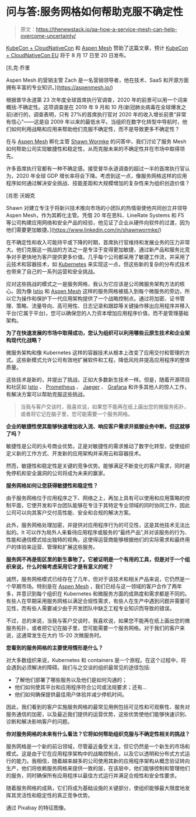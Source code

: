 # 问与答:服务网格如何帮助克服不确定性

> 原文：<https://thenewstack.io/qa-how-a-service-mesh-can-help-overcome-uncertainty/>

[KubeCon + CloudNativeCon](https://events19.linuxfoundation.org/events/kubecon-cloudnativecon-north-america-2019/) 和 [Aspen Mesh](https://aspenmesh.io/) 赞助了这篇文章，预计 [KubeCon + CloudNativeCon EU](https://events.linuxfoundation.org/kubecon-cloudnativecon-europe/) 将于 8 月 17 日至 20 日发布。

 [扎克·乔里

Aspen Mesh 的营销主管 Zach 是一名营销领导者，他在技术、SaaS 和开源方面拥有丰富的专业知识。](https://aspenmesh.io/) 

根据普华永道第 23 次年度全球首席执行官调查，2020 年的前景可以用一个词来概括:不确定性。这项调查是在 2019 年 9 月和 10 月(新冠肺炎病毒在全球爆发之前)进行的，调查表明，只有 27%的首席执行官对 2020 年的收入增长前景“非常有信心”——这是自 2009 年以来的最低水平。当组织在数字化转型中导航时，他们如何利用战略和应用来帮助他们克服不确定性，而不是导致更多不确定性？

在与 [Aspen Mesh](https://aspenmesh.io/) 孵化主管 [Shawn Wormke](https://www.linkedin.com/in/shawnwormke/) 的问答中，我们讨论了服务 Mesh 如何帮助公司实现敏捷性和稳定性，从而克服未来的不确定性并在市场中取得领先。

许多首席执行官都有一种不确定感。接受普华永道调查的超过一半的首席执行官认为，2020 年全球 GDP 增长率将会下降。考虑到这一点，像服务网格这样的应用程序如何通过解决安全挑战、技能差距和大规模增加的复杂性来为组织创造价值？

 [肖恩·沃姆克

Shawn 对建立专注于将新兴技术推向市场的小团队的热情驱使他共同创立并领导 Aspen Mesh，作为其孵化主管。凭借 20 年在思科、LineRate Systems 和 F5 等公司构建应用网络和安全产品的经验，他见证了企业从硬件向软件的过渡，因为他们需要更加敏捷。](https://www.linkedin.com/in/shawnwormke/) 

在不确定性和收入可能持平或下降的时期，首席执行官维持和发展业务的压力非常大。他们克服这一挑战的方法之一是专注于变得更加敏捷，通过新产品和服务比竞争对手更快地为客户提供更多价值。几乎每个公司都采用了敏捷工作流，并采用了云技术和容器技术，如 [Kubernetes](https://kubernetes.io/) 来实现这一点，但这些新的复杂的分布式技术也带来了自己的一系列运营和安全挑战。

应对这些挑战的模式之一是服务网格，我认为它应该是公司微服务架构方法的核心。因为像 [Istio](https://istio.io/) 和 [Aspen Mesh](https://aspenmesh.io/) 这样的服务网格被插入到每个微服务的旁边，所以它为操作和保护下一代应用架构提供了一个战略控制点。通过将加密、证书管理、策略、流量导向、高可用性、日志记录和跟踪等关键操作移出应用程序并移入平台(它属于平台)，您可以确保您的人力资本增加应用程序价值，而不是管理基础架构。

**为了在快速发展的市场中取得成功，您认为组织可以利用哪些云原生技术和企业架构现代化战略？**

微服务架构和像 Kubernetes 这样的容器技术从根本上改变了应用交付和管理的方式。这些新模式允许公司有效地扩展软件和工程，降低风险并提高应用程序的整体质量。

这些技术是新的，并提出了挑战，正如大多数新生技术一样。但是，随着开源项目和社区如 [Istio](https://istio.io/) 、 [Prometheus](https://prometheus.io/) 、 [Jaeger](https://www.jaegertracing.io/) 、 [Grafana](https://grafana.com/) 和许多其他人的惊人工作，有解决方案可以帮助克服这些挑战。

> 当我与客户交谈时，我喜欢说，如果您不能再在纸上画出您的微服务拓扑，或者将它记在脑子里，您可能需要一个服务网格。

**企业的敏捷性使其能够快速增加收入流、响应客户需求并抵御业务中断。但这就够了吗？**

敏捷性是公司的头号商业优势。正是对敏捷性的需求推动了数字化转型，促使组织定义新的工作方式、开发新的应用架构并采用云和容器技术。

然而，敏捷性和稳定性是关键的竞争优势。能够满足不断变化的客户需求，同时避免停机和安全漏洞的公司将成为未来的赢家。

**服务网格如何让您获得敏捷性和稳定性？**

由于服务网格位于应用程序之下、网络之上，再加上具有可以使用和应用策略的控制平面，它使开发和平台团队能够在专注于其特定专业领域的同时协同工作，因此公司可以向其客户交付高性能、安全和合规的解决方案。

此外，服务网格处理加密，并提供对应用程序行为的可见性，这是其他技术无法比拟的。It 可以作为局外人来看待应用程序或服务的“最终产品”,并对该服务的行为、性能和通信模式给出独特的视角。这使得运营商能够根据他们的实际需求和最终用户的体验来运营、管理和扩展这些服务。

**服务网不再是街区里的新生事物了。它被证明是一个有用的工具，但是对于一个组织来说，什么时候考虑采用它才是有意义的呢？**

诚然，服务网格模式已经存在了几年，但对于该技术和相关产品来说，它仍然是一个早期市场。特别是在 [Aspen Mesh](https://aspenmesh.io/) ，我们已经与这一领域的客户合作了两年多，并意识到每个组织在 Kubernetes 和微服务方面的成熟度和需求都是不同的。有些人在早期采用服务网格以满足合规性需求，有些人在生产中遇到问题并需要可见性，而有些人需要减少由于开发团队中缺乏工程专业知识而导致的错误。

不过，总的来说，当我与客户交谈时，我喜欢说，如果您不能再在纸上画出您的微服务拓扑，或者把它记在脑子里，您可能需要一个服务网格。对于我们的客户来说，这通常发生在大约 15-20 次微服务时。

**您看到的服务网格的主要使用情形是什么？**

对大多数组织来说，Kubernetes 和 containers 是一个旅程。在这个过程中，将会遇到必须解决的障碍。我们与之交谈的组织最常见的途径包括:

*   了解他们部署了哪些服务以及他们是如何沟通的；
*   他们如何使其平台和应用程序符合公司或法规要求；还有…
*   他们如何确保提供最佳用户体验并减少停机时间。

因此，我们看到的客户实施服务网格的最常见用例包括可见性和可观察性、服务对服务通信的加密，以及最近我们提供的运营优势，这些优势使他们能够快速识别、诊断和解决影响客户的问题。

**你对服务网格的未来有什么看法？它将如何帮助组织克服与不确定性相关的挑战？**

服务网格是一个新的前沿领域，尽管最近备受关注，但它仍然是一个新生的市场和模式。这是由于它在应用程序架构中的战略控制点，以及它以透明和分布式方式运行的能力。我相信，随着越来越多的公司使用其新的应用程序架构从概念验证转向生产，他们将依赖服务网格来提供一致的层，在该层中，他们能够控制和管理他们的服务，同时确保所有应用程序以最佳方式运行并满足合规性和安全性要求。

随着服务网格的成熟，它们将成为基础设施的关键部分，使组织能够最大限度地发挥其灵活性和稳定性的真正竞争优势。

通过 Pixabay 的特征图像。

<svg xmlns:xlink="http://www.w3.org/1999/xlink" viewBox="0 0 68 31" version="1.1"><title>Group</title> <desc>Created with Sketch.</desc></svg>